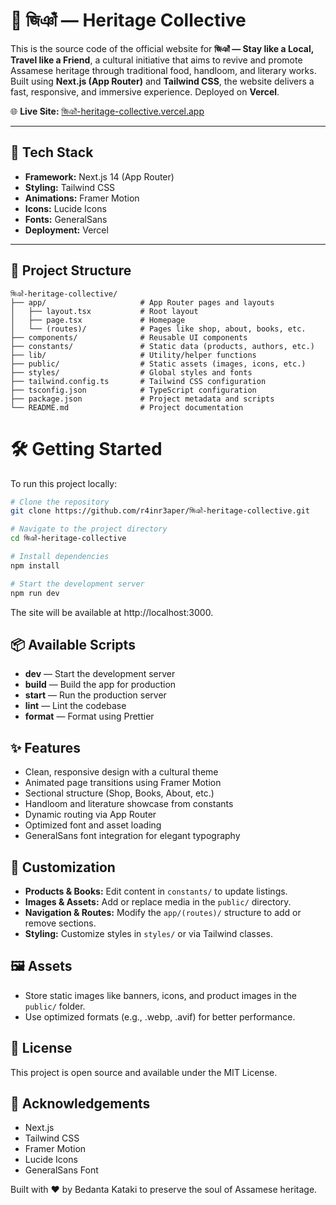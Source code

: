 # 🌿 জিঞাঁ — Heritage Collective

This is the source code of the official website for **জিঞাঁ — Stay like a Local, Travel like a Friend**, a cultural initiative that aims to revive and promote Assamese heritage through traditional food, handloom, and literary works. Built using **Next.js (App Router)** and **Tailwind CSS**, the website delivers a fast, responsive, and immersive experience. Deployed on **Vercel**.

🌐 **Live Site:** [জিঞাঁ-heritage-collective.vercel.app](https://জিঞাঁ-heritage-collective.vercel.app)

---

## 🚀 Tech Stack

- **Framework:** Next.js 14 (App Router)
- **Styling:** Tailwind CSS
- **Animations:** Framer Motion
- **Icons:** Lucide Icons
- **Fonts:** GeneralSans
- **Deployment:** Vercel

---

## 📁 Project Structure

```text
জিঞাঁ-heritage-collective/
├── app/                     # App Router pages and layouts
│   ├── layout.tsx           # Root layout
│   ├── page.tsx             # Homepage
│   └── (routes)/            # Pages like shop, about, books, etc.
├── components/              # Reusable UI components
├── constants/               # Static data (products, authors, etc.)
├── lib/                     # Utility/helper functions
├── public/                  # Static assets (images, icons, etc.)
├── styles/                  # Global styles and fonts
├── tailwind.config.ts       # Tailwind CSS configuration
├── tsconfig.json            # TypeScript configuration
├── package.json             # Project metadata and scripts
└── README.md                # Project documentation
```

# 🛠 Getting Started

To run this project locally:

```bash
# Clone the repository
git clone https://github.com/r4inr3aper/জিঞাঁ-heritage-collective.git

# Navigate to the project directory
cd জিঞাঁ-heritage-collective

# Install dependencies
npm install

# Start the development server
npm run dev
```

The site will be available at http://localhost:3000.

## 📦 Available Scripts

- **dev** — Start the development server
- **build** — Build the app for production
- **start** — Run the production server
- **lint** — Lint the codebase
- **format** — Format using Prettier

## ✨ Features

- Clean, responsive design with a cultural theme
- Animated page transitions using Framer Motion
- Sectional structure (Shop, Books, About, etc.)
- Handloom and literature showcase from constants
- Dynamic routing via App Router
- Optimized font and asset loading
- GeneralSans font integration for elegant typography

## 📄 Customization

- **Products & Books:** Edit content in `constants/` to update listings.
- **Images & Assets:** Add or replace media in the `public/` directory.
- **Navigation & Routes:** Modify the `app/(routes)/` structure to add or remove sections.
- **Styling:** Customize styles in `styles/` or via Tailwind classes.

## 🖼️ Assets

- Store static images like banners, icons, and product images in the `public/` folder.
- Use optimized formats (e.g., .webp, .avif) for better performance.

## 📝 License

This project is open source and available under the MIT License.

## 🙏 Acknowledgements

- Next.js
- Tailwind CSS
- Framer Motion
- Lucide Icons
- GeneralSans Font

Built with ❤️ by Bedanta Kataki to preserve the soul of Assamese heritage.
